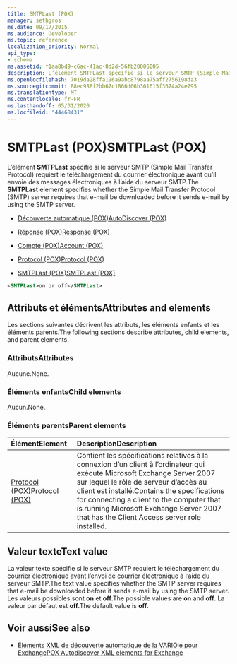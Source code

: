 ```yaml
---
title: SMTPLast (POX)
manager: sethgros
ms.date: 09/17/2015
ms.audience: Developer
ms.topic: reference
localization_priority: Normal
api_type:
- schema
ms.assetid: f1aa8bd9-c6ac-41ac-8d2d-56fb20006005
description: L’élément SMTPLast spécifie si le serveur SMTP (Simple Mail Transfer Protocol) requiert le téléchargement du courrier électronique avant qu’il envoie des messages électroniques à l’aide du serveur SMTP.
ms.openlocfilehash: 7019da28ffa196a9abc8798aa75aff2756198da3
ms.sourcegitcommit: 88ec988f2bb67c1866d06b361615f3674a24e795
ms.translationtype: MT
ms.contentlocale: fr-FR
ms.lasthandoff: 05/31/2020
ms.locfileid: "44468431"
---
```

# <a name="smtplast-pox"></a><span data-ttu-id="cf193-103">SMTPLast (POX)</span><span class="sxs-lookup"><span data-stu-id="cf193-103">SMTPLast (POX)</span></span>

<span data-ttu-id="cf193-104">L’élément **SMTPLast** spécifie si le serveur SMTP (Simple Mail Transfer Protocol) requiert le téléchargement du courrier électronique avant qu’il envoie des messages électroniques à l’aide du serveur SMTP.</span><span class="sxs-lookup"><span data-stu-id="cf193-104">The **SMTPLast** element specifies whether the Simple Mail Transfer Protocol (SMTP) server requires that e-mail be downloaded before it sends e-mail by using the SMTP server.</span></span> 
  
- [<span data-ttu-id="cf193-105">Découverte automatique (POX)</span><span class="sxs-lookup"><span data-stu-id="cf193-105">AutoDiscover (POX)</span></span>](autodiscover-pox.md)
  
- [<span data-ttu-id="cf193-106">Réponse (POX)</span><span class="sxs-lookup"><span data-stu-id="cf193-106">Response (POX)</span></span>](response-pox.md)
  
- [<span data-ttu-id="cf193-107">Compte (POX)</span><span class="sxs-lookup"><span data-stu-id="cf193-107">Account (POX)</span></span>](account-pox.md)
  
- [<span data-ttu-id="cf193-108">Protocol (POX)</span><span class="sxs-lookup"><span data-stu-id="cf193-108">Protocol (POX)</span></span>](protocol-pox.md)
  
- [<span data-ttu-id="cf193-109">SMTPLast (POX)</span><span class="sxs-lookup"><span data-stu-id="cf193-109">SMTPLast (POX)</span></span>](smtplast-pox.md)
  
```xml
<SMTPLast>on or off</SMTPLast>
```

## <a name="attributes-and-elements"></a><span data-ttu-id="cf193-110">Attributs et éléments</span><span class="sxs-lookup"><span data-stu-id="cf193-110">Attributes and elements</span></span>

<span data-ttu-id="cf193-111">Les sections suivantes décrivent les attributs, les éléments enfants et les éléments parents.</span><span class="sxs-lookup"><span data-stu-id="cf193-111">The following sections describe attributes, child elements, and parent elements.</span></span>
  
### <a name="attributes"></a><span data-ttu-id="cf193-112">Attributs</span><span class="sxs-lookup"><span data-stu-id="cf193-112">Attributes</span></span>

<span data-ttu-id="cf193-113">Aucune.</span><span class="sxs-lookup"><span data-stu-id="cf193-113">None.</span></span>
  
### <a name="child-elements"></a><span data-ttu-id="cf193-114">Éléments enfants</span><span class="sxs-lookup"><span data-stu-id="cf193-114">Child elements</span></span>

<span data-ttu-id="cf193-115">Aucun.</span><span class="sxs-lookup"><span data-stu-id="cf193-115">None.</span></span>
  
### <a name="parent-elements"></a><span data-ttu-id="cf193-116">Éléments parents</span><span class="sxs-lookup"><span data-stu-id="cf193-116">Parent elements</span></span>

|<span data-ttu-id="cf193-117">**Élément**</span><span class="sxs-lookup"><span data-stu-id="cf193-117">**Element**</span></span>|<span data-ttu-id="cf193-118">**Description**</span><span class="sxs-lookup"><span data-stu-id="cf193-118">**Description**</span></span>|
|:-----|:-----|
|[<span data-ttu-id="cf193-119">Protocol (POX)</span><span class="sxs-lookup"><span data-stu-id="cf193-119">Protocol (POX)</span></span>](protocol-pox.md) <br/> |<span data-ttu-id="cf193-120">Contient les spécifications relatives à la connexion d’un client à l’ordinateur qui exécute Microsoft Exchange Server 2007 sur lequel le rôle de serveur d’accès au client est installé.</span><span class="sxs-lookup"><span data-stu-id="cf193-120">Contains the specifications for connecting a client to the computer that is running Microsoft Exchange Server 2007 that has the Client Access server role installed.</span></span>  <br/> |
   
## <a name="text-value"></a><span data-ttu-id="cf193-121">Valeur texte</span><span class="sxs-lookup"><span data-stu-id="cf193-121">Text value</span></span>

<span data-ttu-id="cf193-122">La valeur texte spécifie si le serveur SMTP requiert le téléchargement du courrier électronique avant l’envoi de courrier électronique à l’aide du serveur SMTP.</span><span class="sxs-lookup"><span data-stu-id="cf193-122">The text value specifies whether the SMTP server requires that e-mail be downloaded before it sends e-mail by using the SMTP server.</span></span> <span data-ttu-id="cf193-123">Les valeurs possibles sont **on** et **off**.</span><span class="sxs-lookup"><span data-stu-id="cf193-123">The possible values are **on** and **off**.</span></span> <span data-ttu-id="cf193-124">La valeur par défaut est **off**.</span><span class="sxs-lookup"><span data-stu-id="cf193-124">The default value is **off**.</span></span>
  
## <a name="see-also"></a><span data-ttu-id="cf193-125">Voir aussi</span><span class="sxs-lookup"><span data-stu-id="cf193-125">See also</span></span>

- [<span data-ttu-id="cf193-126">Éléments XML de découverte automatique de la VARIOle pour Exchange</span><span class="sxs-lookup"><span data-stu-id="cf193-126">POX Autodiscover XML elements for Exchange</span></span>](pox-autodiscover-xml-elements-for-exchange.md)

